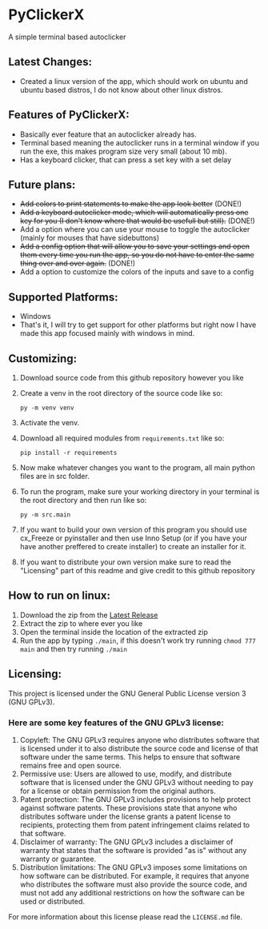 # PyClickerX
A simple terminal based autoclicker

## Latest Changes:
- Created a linux version of the app, which should work on ubuntu and ubuntu based distros, I do not know about other linux distros.

## Features of PyClickerX:
- Basically ever feature that an autoclicker already has.
- Terminal based meaning the autoclicker runs in a terminal window if you run the exe, this makes program size very small (about 10 mb).
- Has a keyboard clicker, that can press a set key with a set delay

## Future plans:
- ~~Add colors to print statements to make the app look better~~ (DONE!)
- ~~Add a keyboard autoclicker mode, which will automatically press one key for you (I don't know where that would be usefull but still).~~ (DONE!)
- Add a option where you can use your mouse to toggle the autoclicker (mainly for mouses that have sidebuttons)
- ~~Add a config option that will allow you to save your settings and open them every time you run the app, so you do not have to enter the same thing over and over again.~~ (DONE!)
- Add a option to customize the colors of the inputs and save to a config

## Supported Platforms:
- Windows
- That's it, I will try to get support for other platforms but right now I have made this app focused mainly with windows in mind.

## Customizing:
1. Download source code from this github repository however you like
2. Create a venv in the root directory of the source code like so:

    ```py -m venv venv```
3. Activate the venv.
4. Download all required modules from `requirements.txt` like so:

    ```pip install -r requirements```
5. Now make whatever changes you want to the program, all main python files are in src folder.
6. To run the program, make sure your working directory in your terminal is the root directory and then run like so:

    ```py -m src.main```
7. If you want to build your own version of this program you should use cx_Freeze or pyinstaller and then use Inno Setup (or if you have your have another preffered to create installer) to create an installer for it.
8. If you want to distribute your own version make sure to read the "Licensing" part of this readme and give credit to this github repository

## How to run on linux:
1. Download the zip from the [Latest Release](https://github.com/PyDev19/PyClickerX/releases)
2. Extract the zip to where ever you like
3. Open the terminal inside the location of the extracted zip
4. Run the app by typing `./main`, if this doesn't work try running `chmod 777 main` and then try running `./main`

## Licensing:
This project is licensed under the GNU General Public License version 3 (GNU GPLv3).

### Here are some key features of the GNU GPLv3 license:
1. Copyleft: The GNU GPLv3 requires anyone who distributes software that is licensed under it to also distribute the source code and license of that software under the same terms. This helps to ensure that software remains free and open source.
2. Permissive use: Users are allowed to use, modify, and distribute software that is licensed under the GNU GPLv3 without needing to pay for a license or obtain permission from the original authors.
3. Patent protection: The GNU GPLv3 includes provisions to help protect against software patents. These provisions state that anyone who distributes software under the license grants a patent license to recipients, protecting them from patent infringement claims related to that software.
4. Disclaimer of warranty: The GNU GPLv3 includes a disclaimer of warranty that states that the software is provided "as is" without any warranty or guarantee.
5. Distribution limitations: The GNU GPLv3 imposes some limitations on how software can be distributed. For example, it requires that anyone who distributes the software must also provide the source code, and must not add any additional restrictions on how the software can be used or distributed.

For more information about this license please read the `LICENSE.md` file.
